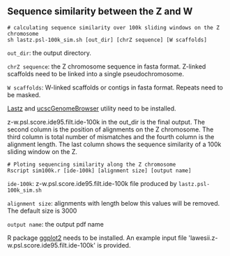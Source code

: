 ## Sequence similarity between the Z and W

```
# calculating sequence similarity over 100k sliding windows on the Z chromosome
sh lastz.psl-100k_sim.sh [out_dir] [chrZ sequence] [W scaffolds]
```
`out_dir`: the output directory.

`chrZ sequence`: the Z chromosome sequence in fasta format. Z-linked scaffolds need to be linked into a single pseudochromosome.

`W scaffolds`: W-linked scaffolds or contigs in fasta format. Repeats need to be masked.

[Lastz] and [ucscGenomeBrowser] utility need to be installed.

z-w.psl.score.ide95.filt.ide-100k in the out_dir is the final output. The second column is the position of alignments on the Z chromosome. The third column is total number of mismatches and the fourth column is the alignment length. The last column shows the sequence similarity of a 100k sliding window on the Z.


```
# Ploting sequencing similarity along the Z chromosome
Rscript sim100k.r [ide-100k] [alignment size] [output name]
```
`ide-100k`: z-w.psl.score.ide95.filt.ide-100k file produced by `lastz.psl-100k_sim.sh`

`alignment size`: alignments with length below this values will be removed. The default size is 3000

`output name`: the output pdf name

R package [ggplot2] needs to be installed. An example input file 'lawesii.z-w.psl.score.ide95.filt.ide-100k' is provided.



[lastz]: http://www.bx.psu.edu/~rsharris/lastz/
[ucscGenomeBrowser]: https://github.com/ucscGenomeBrowser/kent
[ggplot2]: https://cran.r-project.org/web/packages/ggplot2/index.html
